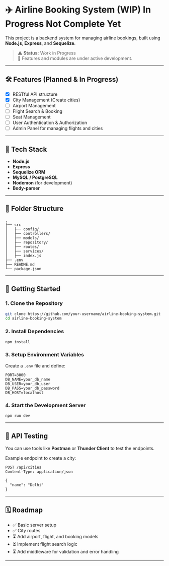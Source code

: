 # ✈️ Airline Booking System (WIP) In Progress Not Complete Yet
This project is a backend system for managing airline bookings, built using **Node.js**, **Express**, and **Sequelize**.

> ⚠️ **Status:** Work in Progress  
> 🚧 Features and modules are under active development.

---

## 🛠️ Features (Planned & In Progress)

- [x] RESTful API structure
- [x] City Management (Create cities)
- [ ] Airport Management
- [ ] Flight Search & Booking
- [ ] Seat Management
- [ ] User Authentication & Authorization
- [ ] Admin Panel for managing flights and cities

---

## 🧱 Tech Stack

- **Node.js**
- **Express**
- **Sequelize ORM**
- **MySQL / PostgreSQL**
- **Nodemon** (for development)
- **Body-parser**

---

## 📁 Folder Structure

```
.
├── src
│   ├── config/
│   ├── controllers/
│   ├── models/
│   ├── repository/
│   ├── routes/
│   ├── services/
│   ├── index.js
├── .env
├── README.md
└── package.json
```

---

## 🚀 Getting Started

### 1. Clone the Repository
```bash
git clone https://github.com/your-username/airline-booking-system.git
cd airline-booking-system
```

### 2. Install Dependencies
```bash
npm install
```

### 3. Setup Environment Variables

Create a `.env` file and define:

```
PORT=3000
DB_NAME=your_db_name
DB_USER=your_db_user
DB_PASS=your_db_password
DB_HOST=localhost
```

### 4. Start the Development Server
```bash
npm run dev
```

---

## 🧪 API Testing

You can use tools like **Postman** or **Thunder Client** to test the endpoints.

Example endpoint to create a city:

```
POST /api/cities
Content-Type: application/json

{
  "name": "Delhi"
}
```

---

## 🗓️ Roadmap

- ✅ Basic server setup
- ✅ City routes
- ⏳ Add airport, flight, and booking models
- ⏳ Implement flight search logic
- ⏳ Add middleware for validation and error handling

---


